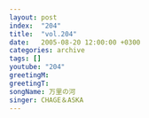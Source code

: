 ```yaml
---
layout: post
index:  "204"
title:  "vol.204"
date:   2005-08-20 12:00:00 +0300
categories: archive
tags: []
youtube: "204"
greetingM: 
greetingT: 
songName: 万里の河
singer: CHAGE＆ASKA
---
```

